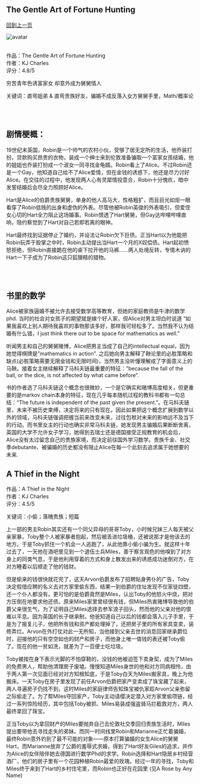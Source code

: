 ## The Gentle Art of Fortune Hunting
[回到上一页](https://boheme13.github.io/Reviews/)  &nbsp;&nbsp;

![avatar]()
<br>
<br>

作品：The Gentle Art of Fortune Hunting <br>
作者：KJ Charles <br>
评分：4.8/5 <br>

穷苦青年色诱富家女 却意外成为舅舅情人

关键词：直弯姐弟 & 直弯贵族好友，骗婚不成反落入女方舅舅手里，Math/概率论

<br>
<br>

## 剧情梗概：
19世纪末英国，Robin是一个帅气的农村小伙，受够了居无定所的生活，他乔装打扮，贷款购买昂贵的衣物，装成一个绅士来到伦敦准备骗取一个富家女孩结婚，他的姐姐也乔装打扮成一个淑女一同寻找金龟婿。Robin看上了Alice。不过Robin还是一个Gay，他知道自己给不了Alice爱情，但在金钱的诱惑下，他还是尽力讨好Alice。在交往的过程中，他发现两人心有灵犀情投意合，Robin十分愧疚，暗中发誓结婚后会尽全力照顾好Alice。

Hart是Alice的伯爵贵族舅舅，单身的他人高马大，性格粗犷，而且目光如炬一眼看穿了Robin低贱的出身和虚伪的外表。尽管他被Robin英俊的外表吸引，但爱侄女心切的Hart全力阻止这场婚事。Robin恨透了Hart舅舅，但Gay达哔哩哔哩直响，隐约察觉到了Hart对自己若即若离的眼神。

Hart最终找到证据停止了婚约，并设法让Robin欠下巨债。正当Hart以为他能把Robin玩弄于股掌之中时，Robin主动提出当Hart一个月的X奴偿债。Hart起初愤怒拒绝，但Robin直接跪在他的桌下拉开他的马裤……两人处境反转，专情木讷的Hart一下子成为了Robin这只狐狸精的猎物。

<br>
<br>

## 书里的数学
Alice被家族逼婚不被允许去接受数学高等教育，但她的家庭教师是牛津的数学phd. 当时的社会对女孩子的期望就是嫁个好人家，但Alice对男主坦白时说道 “如果我喜欢上别人期待我喜欢的事物那该多好，那样我可轻松多了。当然我不认为结婚有什么错，I just think there out to be space for mathematics as well.”

听闻男主和自己的舅舅赌博，Alice把男主当成了自己的intellectual equal，因为她觉得棋牌是"mathematics in action". 之后她向男主解释了鞅论里的必胜策略和缺点(必胜策略需要无限金钱和无限时间)，当然男主没听懂理解成了字面意义上的马鞅。接着女主继续解释了马科夫链最重要的特征：”because the fall of the ball, or the dice, is not affected by what came before”. 

书的作者选了马科夫链这个概念也很微妙，一个是它确实和赌博高度相关，但更重要的是markov chain本身的特征，现在几乎每本随机过程的教科书都有一句总结：“The future is independent of the past given the present.”。在马科夫链里，未来不被历史束缚，决定将来的只有现在。因此如果把这个概念扩展到数学以外的领域，马科夫链强调把握当前来改变未来，过往包袱对未来的影响远不及当下的行动。而书里女主的行动也确实非常马科夫链，她发现男主骗婚后果断断舍离，英国的大学不允许女子学习，她得到去瑞士还是德国接受正规教育的机会后，Alice没有太过留念自己的贵族家境，而决定前往国外学习数学。贵族千金、社交季debutante、被骗婚的历史都没有阻止Alice在每一个此刻去追求属于她想要的未来. 

## A Thief in the Night

作品：A Thief in the Night<br>
作者：KJ Charles<br>
评分：4.5/5<br>

关键词：小偷；落魄贵族；短篇

上一部的男主Robin其实还有一个同父异母的哥哥Toby，小时候兄妹三人每天被父亲家暴，Toby整个人被家暴者抱起，然后被丢进垃圾桶，还被说那才是他该去的地方。于是Toby抓住一个机会一人逃跑了，从此他靠小偷小骗为生。就这样十年过去了，一天他在酒吧里见到一个退伍士兵Miles，善于察言观色的他嗅到了对方身上的同类气息，于是他利用穿着的方式和身上散发出来的诱惑成功迷倒对方，在对方睡着以后顺走了他的钱财。

但是偷来的钱很快就花完了，这天Arvon伯爵发布了招聘贴身男仆的广告，Toby决定假借应聘的名义去对方家里偷东西，结果一到伯爵的住址发现不仅家徒四壁，还一个仆人都没有。更可怕的是伯爵竟然是Miles，认出Toby的他怒火中烧，把对方压倒在地要求他还债。原来Miles家里曾经很有钱，但Miles热衷赌博导致他的伯爵父亲很生气，为了证明自己Miles选择去参军浪子回头，然而他的父亲对他的恨难以平息。因为英国的长子继承制，他爸知道自己以后的钱都会落入儿子手里，于是为了报复儿子，他把所有钱和资产都处理掉了，还把房子里的所有家具变卖，装修弄烂。Arvon在外打仗对此一无所知，当他接到父亲去世的消息回家继承爵位时，迎接他的只有空空如也的财产和房子，而他身上唯一值钱的表还被Toby偷了。现在的他一贫如洗，就差为了一百便士吃垃圾。

Toby被按在身下表示光脚的不怕穿鞋的，没钱的他被迫签下卖身契，成为了Miles的免费男人，帮助他清理房子废墟。慢慢知道Miles身世的他和对方同病相怜，由于两人第一次见面已经对对方知根知底，于是Toby白天为Miles搬家具，晚上为他搬床。一天Toby在房子里发现了前任Arvon伯爵把家产变卖成了珠宝藏了起来，两人寻遍房子仍找不到，这时Miles的家庭律师告知珠宝被仇家趁Arvon父亲弥留之际偷走了。为了帮Miles夺回家产，Toby主动请缨决定潜入对方家里偷项链，经过一系列惊险经历，其中包括Toby被抓、Miles易装成强盗骑马拦截救对方，两人最终拿回了珠宝。

正当Toby以为拿回财产的Miles要抛弃自己去伦敦社交季回归贵族生活时，Miles提出要带他去寻找走失的弟妹。而同一时间线里Robin和Marianne正忙着骗婚，最终Robin意外钓到了最不可能的对象——原本打算骗婚的女生Alice的舅舅Hart，而Marianne放弃了公爵的羞辱式求婚，得到了Hart好友Giles的追求，并作为Alice的女伴陪伴她去德国进行数学Phd的求学。Robin选择和Hart隐居乡村经营酒厂，他们的房子里有一个花园种植Robin最爱的玫瑰。经过一年的寻找，Toby和Miles终于来到了Hart的乡村住宅里，而Robin也正好在花园里 (见A Rose by Any Name)